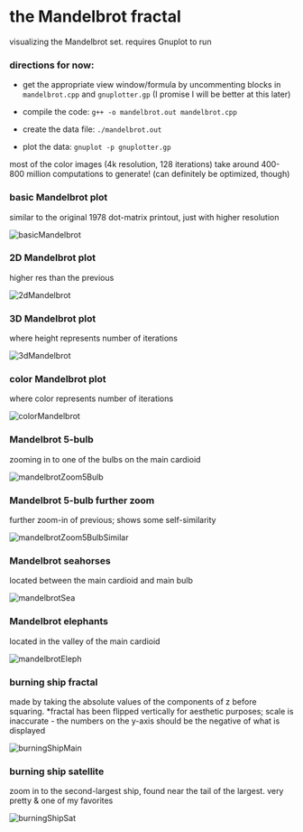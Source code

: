 # the Mandelbrot fractal
visualizing the Mandelbrot set. requires Gnuplot to run

### directions for now:

- get the appropriate view window/formula by uncommenting blocks in `mandelbrot.cpp` and `gnuplotter.gp` (I promise I will be better at this later)

- compile the code: `g++ -o mandelbrot.out mandelbrot.cpp`

- create the data file: `./mandelbrot.out`

- plot the data: `gnuplot -p gnuplotter.gp`

most of the color images (4k resolution, 128 iterations) take around 400-800 million computations to generate! (can definitely be optimized, though)

### basic Mandelbrot plot

similar to the original 1978 dot-matrix printout, just with higher resolution

![basicMandelbrot](pics/mandelbrot.jpeg)

### 2D Mandelbrot plot

higher res than the previous

![2dMandelbrot](pics/mandelbrot.png)

### 3D Mandelbrot plot

where height represents number of iterations

![3dMandelbrot](pics/mandelbrot3D.png)

### color Mandelbrot plot

where color represents number of iterations

![colorMandelbrot](pics/mandelbrotColor.png)

### Mandelbrot 5-bulb

zooming in to one of the bulbs on the main cardioid

![mandelbrotZoom5Bulb](pics/mandelbrot5Bulb.png)

### Mandelbrot 5-bulb further zoom

further zoom-in of previous; shows some self-similarity 

![mandelbrotZoom5BulbSimilar](pics/mandelbrot5BulbSimilar.png)

### Mandelbrot seahorses

located between the main cardioid and main bulb

![mandelbrotSea](pics/mandelbrotSeahorses.png)

### Mandelbrot elephants

located in the valley of the main cardioid

![mandelbrotEleph](pics/mandelbrotElephants.png)

### burning ship fractal

made by taking the absolute values of the components of z before squaring. *fractal has been flipped vertically for aesthetic purposes; scale is inaccurate - the numbers on the y-axis should be the negative of what is displayed

![burningShipMain](pics/burningShipColor.png)

### burning ship satellite

zoom in to the second-largest ship, found near the tail of the largest. very pretty & one of my favorites

![burningShipSat](pics/burningShipSatellite1.png)